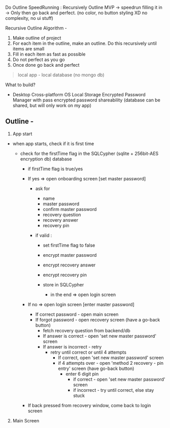 Do Outline SpeedRunning : Recursively Outline MVP -> speedrun filling it in -> Only then go back and perfect. (no color, no button styling XD no complexity, no ui stuff)

Recursive Outline Algorithm -

1. Make outline of project
2. For each item in the outline, make an outline. Do this recursively until items are small
3. Fill in each item as fast as possible
4. Do not perfect as you go
5. Once done go back and perfect

> local app - local database (no mongo db)

What to build?

- Desktop Cross-platform OS Local Storage Encrypted Password Manager with pass encrypted password shareability (database can be shared, but will only work on my app)

## Outline -

1. App start

- when app starts, check if it is first time

  - check for the firstTime flag in the SQLCypher (sqlite + 256bit-AES encryption db) database

    - if firstTime flag is true/yes
    - If yes => open onboarding screen [set master password]

      - ask for

        - name
        - master password
        - confirm master password
        - recovery question
        - recovery answer
        - recovery pin

      - if valid :

        - set firstTime flag to false
        - encrypt master password
        - encrypt recovery answer
        - encrypt recovery pin
        - store in SQLCypher

          - in the end => open login screen

    - If no => open login screen [enter master password]
      - If correct password - open main screen
      - If forgot password - open recovery screen (have a go-back button)
        - fetch recovery question from backend/db
        - If answer is correct - open 'set new master password' screen
        - If answer is incorrect - retry
          - retry until correct or until 4 attempts
            - If correct, open 'set new master password' screen
            - if 4 attempts over - open 'method 2 recovery - pin entry' screen (have go-back button)
              - enter 6 digit pin
                - if correct - open 'set new master password' screen
                - if incorrect - try until correct, else stay stuck
    - If back pressed from recovery window, come back to login screen

2. Main Screen
